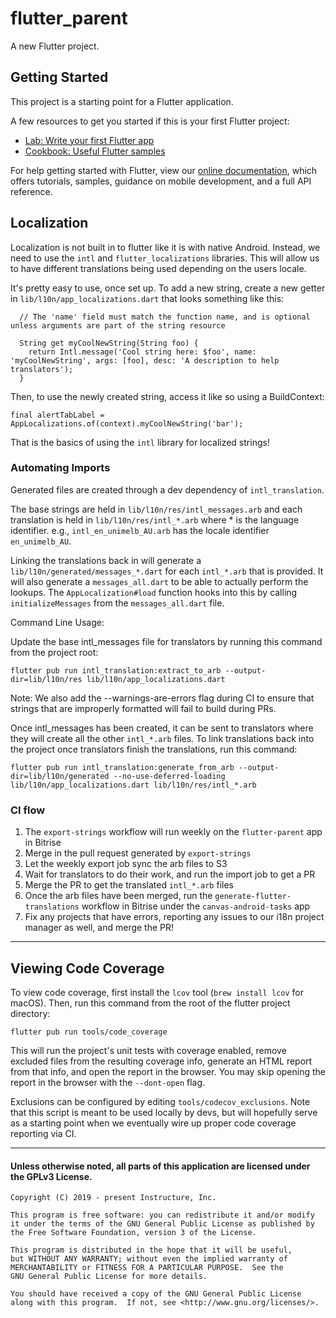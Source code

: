 # flutter_parent

A new Flutter project.

## Getting Started

This project is a starting point for a Flutter application.

A few resources to get you started if this is your first Flutter project:

- [Lab: Write your first Flutter app](https://flutter.dev/docs/get-started/codelab)
- [Cookbook: Useful Flutter samples](https://flutter.dev/docs/cookbook)

For help getting started with Flutter, view our
[online documentation](https://flutter.dev/docs), which offers tutorials,
samples, guidance on mobile development, and a full API reference.

## Localization

Localization is not built in to flutter like it is with native Android.
Instead, we need to use the `intl` and `flutter_localizations` libraries.
This will allow us to have different translations being used depending
on the users locale.

It's pretty easy to use, once set up. To add a new string, create a new
getter in `lib/l10n/app_localizations.dart` that looks something like this:
```
  // The 'name' field must match the function name, and is optional unless arguments are part of the string resource

  String get myCoolNewString(String foo) {
    return Intl.message('Cool string here: $foo', name: 'myCoolNewString', args: [foo], desc: 'A description to help translators');
  }
```

Then, to use the newly created string, access it like so using a BuildContext:
```
final alertTabLabel = AppLocalizations.of(context).myCoolNewString('bar');
```

That is the basics of using the `intl` library for localized strings!

### Automating Imports
Generated files are created through a dev dependency of `intl_translation`.

The base strings are held in `lib/l10n/res/intl_messages.arb` and each
translation is held in `lib/l10n/res/intl_*.arb` where * is the language
identifier. e.g., `intl_en_unimelb_AU.arb` has the locale identifier
`en_unimelb_AU`.

Linking the translations back in will generate a
`lib/l10n/generated/messages_*.dart` for each `intl_*.arb` that is
provided. It will also generate a `messages_all.dart` to be able to
actually perform the lookups. The `AppLocalization#load` function hooks
into this by calling `initializeMessages` from the `messages_all.dart` file.

Command Line Usage:

Update the base intl_messages file for translators by running this
command from the project root:
```
flutter pub run intl_translation:extract_to_arb --output-dir=lib/l10n/res lib/l10n/app_localizations.dart
```
Note: We also add the --warnings-are-errors flag during CI to ensure that
strings that are improperly formatted will fail to build during PRs.

Once intl_messages has been created, it can be sent to translators where
they will create all the other `intl_*.arb` files. To link translations
back into the project once translators finish the translations, run this
command:
```
flutter pub run intl_translation:generate_from_arb --output-dir=lib/l10n/generated --no-use-deferred-loading lib/l10n/app_localizations.dart lib/l10n/res/intl_*.arb
```

### CI flow
1. The `export-strings` workflow will run weekly on the `flutter-parent` app in Bitrise
2. Merge in the pull request generated by `export-strings`
3. Let the weekly export job sync the arb files to S3
4. Wait for translators to do their work, and run the import job to get a PR
5. Merge the PR to get the translated `intl_*.arb` files
6. Once the arb files have been merged, run the `generate-flutter-translations` workflow in Bitrise under the `canvas-android-tasks` app
7. Fix any projects that have errors, reporting any issues to our i18n project manager as well, and merge the PR!

---

## Viewing Code Coverage
To view code coverage, first install the `lcov` tool (`brew install lcov` for macOS).
Then, run this command from the root of the flutter project directory:
```
flutter pub run tools/code_coverage
```
This will run the project's unit tests with coverage enabled, remove 
excluded files from the resulting coverage info, generate an HTML report 
from that info, and open the report in the browser. You may skip opening 
the report in the browser with the `--dont-open` flag.
  
Exclusions can be configured by editing `tools/codecov_exclusions`. Note 
that this script is meant to be used locally by devs, but will hopefully 
serve as a starting point when we eventually wire up proper code coverage 
reporting via CI.

---

#### Unless otherwise noted, all parts of this application are licensed under the GPLv3 License.

```
Copyright (C) 2019 - present Instructure, Inc.
 
This program is free software: you can redistribute it and/or modify
it under the terms of the GNU General Public License as published by
the Free Software Foundation, version 3 of the License.

This program is distributed in the hope that it will be useful,
but WITHOUT ANY WARRANTY; without even the implied warranty of
MERCHANTABILITY or FITNESS FOR A PARTICULAR PURPOSE.  See the
GNU General Public License for more details.

You should have received a copy of the GNU General Public License
along with this program.  If not, see <http://www.gnu.org/licenses/>.
```
